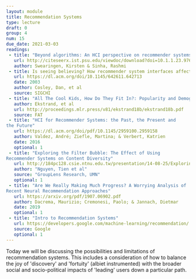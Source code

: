 ```yaml
---
layout: module
title: Recommendation Systems
type: lecture
draft: 0
group: 4
num: 15
due_date: 2021-03-03
readings:
 - title: "Beyond algorithms: An HCI perspective on recommender systems"
   url: http://citeseerx.ist.psu.edu/viewdoc/download?doi=10.1.1.23.9764&rep=rep1&type=pdf
   author: Swearingen, Kirsten & Sinha, Rashmi
 - title: Is seeing believing? How recommender system interfaces affect users' opinions
   url: https://dl.acm.org/doi/10.1145/642611.642713
   date: 2003
   author: Cosley, Dan, et al
   source: SIGCHI
 - title: "All The Cool Kids, How Do They Fit In?: Popularity and Demographic Biases in Recommender Evaluation and Effectiveness"
   author: Ekstrand, et al
   url: http://proceedings.mlr.press/v81/ekstrand18b/ekstrand18b.pdf
   source: FAT
 - title: "HCI for Recommender Systems: the Past, the Present and
the Future"
   url: https://dl.acm.org/doi/pdf/10.1145/2959100.2959158
   author: Valdez, André; Ziefle, Martina; & Verbert, Katrien
   date: 2016
   optional: 1
 - title: "Exploring the Filter Bubble: The Effect of Using
Recommender Systems on Content Diversity"
   url: http://184pc128.csie.ntnu.edu.tw/presentation/14-08-25/Exploring%20the%20Filter%20Bubble-%20The%20Effect%20of%20Using%20Recommender%20Systems%20on%20Content%20Diversity.pdf
   author: "Nguyen, Tien et al"
   source: "GroupLens Research, UMN" 
   optional: 1
 - title: "Are We Really Making Much Progress? A Worrying Analysis of
Recent Neural Recommendation Approaches"
   url: https://arxiv.org/pdf/1907.06902.pdf
   author: Dacrema, Maurizio; Cremonesi, Paolo; & Jannach, Dietmar
   date: 2019
   optional: 1
 - title: "Intro to Recommendation Systems"
   url: https://developers.google.com/machine-learning/recommendation/
   source: Google
   optional: 1
---
```


Today we will be discussing the possibilities and limitations of recommendation systems. This includes a consideration of how to balance the joy of 'discovery' and 'fortuity' (albiet instrumented) with the broader social and socio-political impacts of 'leading' users down a particular path.

